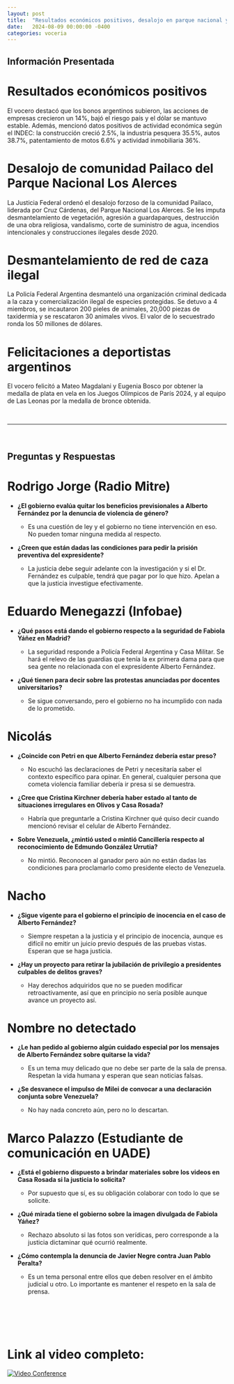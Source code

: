 ```yaml
---
layout: post
title:  "Resultados económicos positivos, desalojo en parque nacional y desmantelamiento de red de caza ilegal"
date:   2024-08-09 00:00:00 -0400
categories: voceria
---
```



    
## Información Presentada

    
# Resultados económicos positivos
El vocero destacó que los bonos argentinos subieron, las acciones de empresas crecieron un 14%, bajó el riesgo país y el dólar se mantuvo estable. Además, mencionó datos positivos de actividad económica según el INDEC: la construcción creció 2.5%, la industria pesquera 35.5%, autos 38.7%, patentamiento de motos 6.6% y actividad inmobiliaria 36%.

# Desalojo de comunidad Pailaco del Parque Nacional Los Alerces
La Justicia Federal ordenó el desalojo forzoso de la comunidad Pailaco, liderada por Cruz Cárdenas, del Parque Nacional Los Alerces. Se les imputa desmantelamiento de vegetación, agresión a guardaparques, destrucción de una obra religiosa, vandalismo, corte de suministro de agua, incendios intencionales y construcciones ilegales desde 2020.

# Desmantelamiento de red de caza ilegal
La Policía Federal Argentina desmanteló una organización criminal dedicada a la caza y comercialización ilegal de especies protegidas. Se detuvo a 4 miembros, se incautaron 200 pieles de animales, 20,000 piezas de taxidermia y se rescataron 30 animales vivos. El valor de lo secuestrado ronda los 50 millones de dólares.

# Felicitaciones a deportistas argentinos
El vocero felicitó a Mateo Magdalani y Eugenia Bosco por obtener la medalla de plata en vela en los Juegos Olímpicos de París 2024, y al equipo de Las Leonas por la medalla de bronce obtenida.

    
<br/>

---

<br/>

## Preguntas y Respuestas


    
# Rodrigo Jorge (Radio Mitre)

* **¿El gobierno evalúa quitar los beneficios previsionales a Alberto Fernández por la denuncia de violencia de género?**
  - Es una cuestión de ley y el gobierno no tiene intervención en eso. No pueden tomar ninguna medida al respecto.

* **¿Creen que están dadas las condiciones para pedir la prisión preventiva del expresidente?**
  - La justicia debe seguir adelante con la investigación y si el Dr. Fernández es culpable, tendrá que pagar por lo que hizo. Apelan a que la justicia investigue efectivamente.


# Eduardo Menegazzi (Infobae)

* **¿Qué pasos está dando el gobierno respecto a la seguridad de Fabiola Yáñez en Madrid?**
  - La seguridad responde a Policía Federal Argentina y Casa Militar. Se hará el relevo de las guardias que tenía la ex primera dama para que sea gente no relacionada con el expresidente Alberto Fernández.

* **¿Qué tienen para decir sobre las protestas anunciadas por docentes universitarios?**
  - Se sigue conversando, pero el gobierno no ha incumplido con nada de lo prometido.


# Nicolás 

* **¿Coincide con Petri en que Alberto Fernández debería estar preso?**
  - No escuchó las declaraciones de Petri y necesitaría saber el contexto específico para opinar. En general, cualquier persona que cometa violencia familiar debería ir presa si se demuestra.

* **¿Cree que Cristina Kirchner debería haber estado al tanto de situaciones irregulares en Olivos y Casa Rosada?**
  - Habría que preguntarle a Cristina Kirchner qué quiso decir cuando mencionó revisar el celular de Alberto Fernández.

* **Sobre Venezuela, ¿mintió usted o mintió Cancillería respecto al reconocimiento de Edmundo González Urrutia?**
  - No mintió. Reconocen al ganador pero aún no están dadas las condiciones para proclamarlo como presidente electo de Venezuela.


# Nacho 

* **¿Sigue vigente para el gobierno el principio de inocencia en el caso de Alberto Fernández?**
  - Siempre respetan a la justicia y el principio de inocencia, aunque es difícil no emitir un juicio previo después de las pruebas vistas. Esperan que se haga justicia.

* **¿Hay un proyecto para retirar la jubilación de privilegio a presidentes culpables de delitos graves?**
  - Hay derechos adquiridos que no se pueden modificar retroactivamente, así que en principio no sería posible aunque avance un proyecto así.


# Nombre no detectado 

* **¿Le han pedido al gobierno algún cuidado especial por los mensajes de Alberto Fernández sobre quitarse la vida?**
  - Es un tema muy delicado que no debe ser parte de la sala de prensa. Respetan la vida humana y esperan que sean noticias falsas.

* **¿Se desvanece el impulso de Milei de convocar a una declaración conjunta sobre Venezuela?**
  - No hay nada concreto aún, pero no lo descartan.


# Marco Palazzo (Estudiante de comunicación en UADE)

* **¿Está el gobierno dispuesto a brindar materiales sobre los videos en Casa Rosada si la justicia lo solicita?**
  - Por supuesto que sí, es su obligación colaborar con todo lo que se solicite.

* **¿Qué mirada tiene el gobierno sobre la imagen divulgada de Fabiola Yáñez?**
  - Rechazo absoluto si las fotos son verídicas, pero corresponde a la justicia dictaminar qué ocurrió realmente.

* **¿Cómo contempla la denuncia de Javier Negre contra Juan Pablo Peralta?**
  - Es un tema personal entre ellos que deben resolver en el ámbito judicial u otro. Lo importante es mantener el respeto en la sala de prensa.


    <br/>
<br/>
<br/>

# Link al video completo:
[![Video Conference](https://img.youtube.com/vi/Fb3y4Oh4JV4/0.jpg)](https://www.youtube.com/watch?v=Fb3y4Oh4JV4)

    